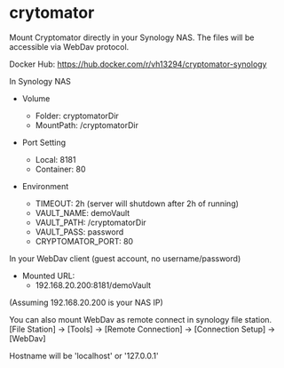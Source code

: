 # crytomator

Mount Cryptomator directly in your Synology NAS.
The files will be accessible via WebDav protocol.

Docker Hub:
https://hub.docker.com/r/vh13294/cryptomator-synology

In Synology NAS

- Volume

  - Folder: cryptomatorDir
  - MountPath: /cryptomatorDir

- Port Setting

  - Local: 8181
  - Container: 80

- Environment
  - TIMEOUT: 2h (server will shutdown after 2h of running)
  - VAULT_NAME: demoVault
  - VAULT_PATH: /cryptomatorDir
  - VAULT_PASS: password
  - CRYPTOMATOR_PORT: 80

In your WebDav client (guest account, no username/password)

- Mounted URL:
  - 192.168.20.200:8181/demoVault

(Assuming 192.168.20.200 is your NAS IP)

You can also mount WebDav as remote connect in synology file station.
[File Station] -> [Tools] -> [Remote Connection] -> [Connection Setup] -> [WebDav]

Hostname will be 'localhost' or '127.0.0.1'
